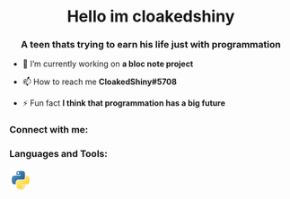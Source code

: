 <h1 align="center">Hello im cloakedshiny</h1>
<h3 align="center">A teen thats trying to earn his life just with programmation</h3>

- 🔭 I’m currently working on **a bloc note project**

- 📫 How to reach me **CloakedShiny#5708**

- ⚡ Fun fact **I think that programmation has a big future**

<h3 align="left">Connect with me:</h3>
<p align="left">
</p>

<h3 align="left">Languages and Tools:</h3>
<p align="left"> <a href="https://www.python.org" target="_blank" rel="noreferrer"> <img src="https://raw.githubusercontent.com/devicons/devicon/master/icons/python/python-original.svg" alt="python" width="40" height="40"/> </a> </p>

